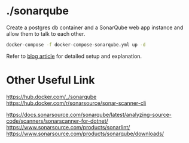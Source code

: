# ./sonarqube

Create a postgres db container and a SonarQube web app instance and allow them to talk to each other.

```bash
docker-compose -f docker-compose-sonarqube.yml up -d
```

Refer to [blog article](https://m7y.me/post/2024-05-15-sonarqube-with-docker-compose/) for detailed setup and explanation.

# Other Useful Link

https://hub.docker.com/_/sonarqube
https://hub.docker.com/r/sonarsource/sonar-scanner-cli

https://docs.sonarsource.com/sonarqube/latest/analyzing-source-code/scanners/sonarscanner-for-dotnet/
https://www.sonarsource.com/products/sonarlint/
https://www.sonarsource.com/products/sonarqube/downloads/
